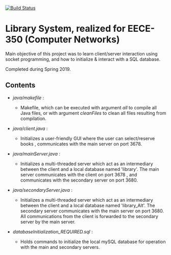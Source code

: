 [![Build Status](https://travis-ci.com/hsandid/LibrarySystem.svg?branch=master)](https://travis-ci.com/hsandid/LibrarySystem)

# Library System, realized for EECE-350 (Computer Networks)

Main objective of this project was to learn client/server interaction using socket programming, and how to initialize & interact with a SQL database.

Completed during Spring 2019.

## Contents

- *java/makefile* :

   - Makefile, which can be executed with argument *all* to compile all Java files, or with argument *cleanFiles* to clean all files resulting from compilation.

- *java/client.java* : 

   - Initializes a user-friendly GUI where the user can select/reserve books , communicates with the main server on port 3678.

- *java/mainServer.java* : 

   - Initializes a multi-threaded server which act as an intermediary between the client and a local database named 'library'. The main server communicates with the client on port 3678 , and communicates with the secondary server on port 3680.

- *java/secondaryServer.java* : 

   - Initializes a multi-threaded server which act as an intermediary between the client and a local database named 'library_Alt'. The secondary server communicates with the main server on port 3680. All communications from the client is forwarded to the secondary server by the main server.

- *databaseInitialization_REQUIRED.sql* : 

   - Holds commands to initialize the local mySQL database for operation with the main and secondary servers.
